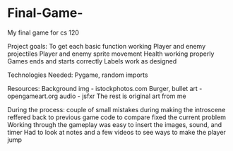 # Final-Game-
My final game for cs 120

Project goals:
To get each basic function working
Player and enemy projectiles 
Player and enemy sprite movement 
Health working properly
Games ends and starts correctly
Labels work as designed

Technologies Needed:
Pygame, random imports

Resources: 
Background img - istockphotos.com
Burger, bullet art - opengameart.org
audio - jsfxr
The rest is original art from me 

During the process:
couple of small mistakes during making the introscene 
reffered back to previous game code to compare
fixed the current problem
Working through the gameplay was easy to insert the images, sound, and timer
Had to look at notes and a few videos to see ways to make the player jump

